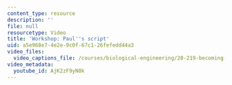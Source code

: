 ```yaml
---
content_type: resource
description: ''
file: null
resourcetype: Video
title: 'Workshop: Paul''s script'
uid: a5e968e7-4e2e-9c0f-67c1-26fefedd44a3
video_files:
  video_captions_file: /courses/biological-engineering/20-219-becoming-the-next-bill-nye-writing-and-hosting-the-educational-show-january-iap-2015/day-3-storytellers-toolkit-pt.-1/copy6_of_day-3-part-1/AjK2zF9yN0k.vtt
video_metadata:
  youtube_id: AjK2zF9yN0k
---
```

